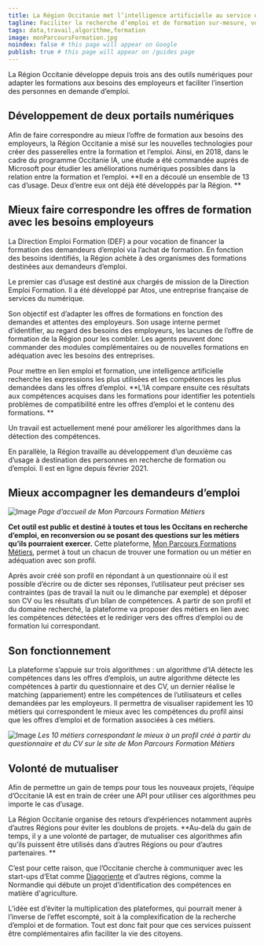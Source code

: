 ```yaml
---
title: La Région Occitanie met l’intelligence artificielle au service des demandeurs d’emploi
tagline: Faciliter la recherche d’emploi et de formation sur-mesure, voici l’objectif du programme Occitanie IA
tags: data,travail,algorithme,formation
image: monParcoursFormation.jpg
noindex: false # this page will appear on Google
publish: true # this page will appear on /guides page
---
```


La Région Occitanie développe depuis trois ans des outils numériques pour adapter les formations aux besoins des employeurs et faciliter l’insertion des personnes en demande d’emploi.

## Développement de deux portails numériques

Afin de faire correspondre au mieux l’offre de formation aux besoins des employeurs, la Région Occitanie a misé sur les nouvelles technologies pour créer des passerelles entre la formation et l’emploi. Ainsi, en 2018, dans le cadre du programme Occitanie IA, une étude a été commandée auprès de Microsoft pour étudier les améliorations numériques possibles dans la relation entre la formation et l’emploi. **Il en a découlé un ensemble de 13 cas d’usage. Deux d’entre eux ont déjà été développés par la Région. **

## Mieux faire correspondre les offres de formation avec les besoins employeurs

La Direction Emploi Formation (DEF) a pour vocation de financer la formation des demandeurs d’emploi via l’achat de formation. En fonction des besoins identifiés, la Région achète à des organismes des formations destinées aux demandeurs d’emploi.

Le premier cas d’usage est destiné aux chargés de mission de la Direction Emploi Formation. Il a été développé par Atos, une entreprise française de services du numérique.

Son objectif est d’adapter les offres de formations en fonction des demandes et attentes des employeurs. Son usage interne permet d’identifier, au regard des besoins des employeurs, les lacunes de l’offre de formation de la Région pour les combler. Les agents peuvent donc commander des modules complémentaires ou de nouvelles formations en adéquation avec les besoins des entreprises.

Pour mettre en lien emploi et formation, une intelligence artificielle recherche les expressions les plus utilisées et les compétences les plus demandées dans les offres d’emploi. **L’IA compare ensuite ces résultats aux compétences acquises dans les formations pour identifier les potentiels problèmes de compatibilité entre les offres d’emploi et le contenu des formations. **

Un travail est actuellement mené pour améliorer les algorithmes dans la détection des compétences.

En parallèle, la Région travaille au développement d’un deuxième cas d’usage à destination des personnes en recherche de formation ou d’emploi. Il est en ligne depuis février 2021.

## Mieux accompagner les demandeurs d’emploi

![Image](/images/guides/Programme_Occitanie_IA_-_Emploi_et_formation_1.png)
_Page d’accueil de Mon Parcours Formation Métiers_

**Cet outil est public et destiné à toutes et tous les Occitans en recherche d’emploi, en reconversion ou se posant des questions sur les métiers qu’ils pourraient exercer.** Cette plateforme, [Mon Parcours Formations Métiers](https://parcours-emploi-formation.occitanie-ia.laregion.fr/home), permet à tout un chacun de trouver une formation ou un métier en adéquation avec son profil.

Après avoir créé son profil en répondant à un questionnaire où il est possible d’écrire ou de dicter ses réponses, l’utilisateur peut préciser ses contraintes (pas de travail la nuit ou le dimanche par exemple) et déposer son CV ou les résultats d’un bilan de compétences. A partir de son profil et du domaine recherché, la plateforme va proposer des métiers en lien avec les compétences détectées et le rediriger vers des offres d’emploi ou de formation lui correspondant.

## Son fonctionnement

La plateforme s’appuie sur trois algorithmes : un algorithme d’IA détecte les compétences dans les offres d’emplois, un autre algorithme détecte les compétences à partir du questionnaire et des CV, un dernier réalise le matching (appariement) entre les compétences de l’utilisateurs et celles demandées par les employeurs. Il permettra de visualiser rapidement les 10 métiers qui correspondent le mieux avec les compétences du profil ainsi que les offres d’emploi et de formation associées à ces métiers.

![Image](/images/guides/Programme_Occitanie_IA_-_Emploi_et_formation_2.png)
_Les 10 métiers correspondant le mieux à un profil créé à partir du questionnaire et du CV sur le site de Mon Parcours Formation Métiers_

## Volonté de mutualiser

Afin de permettre un gain de temps pour tous les nouveaux projets, l’équipe d’Occitanie IA est en train de créer une API pour utiliser ces algorithmes peu importe le cas d’usage.

La Région Occitanie organise des retours d’expériences notamment auprès d’autres Régions pour éviter les doublons de projets. **Au-delà du gain de temps, il y a une volonté de partager, de mutualiser ces algorithmes afin qu’ils puissent être utilisés dans d’autres Régions ou pour d’autres partenaires. **

C’est pour cette raison, que l’Occitanie cherche à communiquer avec les start-ups d’Etat comme [Diagoriente](https://diagoriente.beta.gouv.fr/) et d’autres régions, comme la Normandie qui débute un projet d’identification des compétences en matière d'agriculture.

L’idée est d’éviter la multiplication des plateformes, qui pourrait mener à l’inverse de l’effet escompté, soit à la complexification de la recherche d’emploi et de formation. Tout est donc fait pour que ces services puissent être complémentaires afin faciliter la vie des citoyens.
